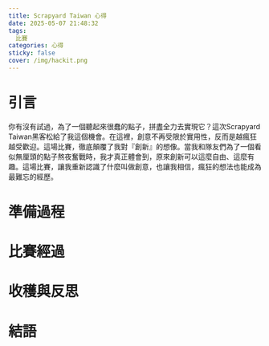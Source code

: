 ```yaml
---
title: Scrapyard Taiwan 心得
date: 2025-05-07 21:48:32
tags:
  比賽
categories: 心得
sticky: false
cover: /img/hackit.png
---
```

# 引言
你有沒有試過，為了一個聽起來很蠢的點子，拼盡全力去實現它？這次Scrapyard Taiwan黑客松給了我這個機會。在這裡，創意不再受限於實用性，反而是越瘋狂越受歡迎。這場比賽，徹底顛覆了我對『創新』的想像。當我和隊友們為了一個看似無厘頭的點子熬夜奮戰時，我才真正體會到，原來創新可以這麼自由、這麼有趣。這場比賽，讓我重新認識了什麼叫做創意，也讓我相信，瘋狂的想法也能成為最難忘的經歷。
# 準備過程
# 比賽經過
# 收穫與反思
# 結語